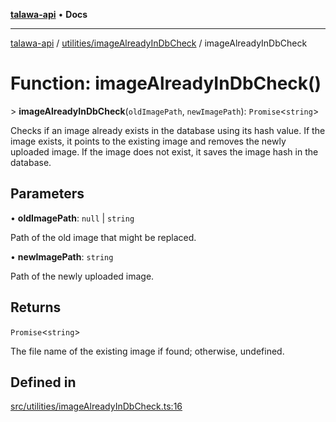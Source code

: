 [**talawa-api**](../../../README.md) • **Docs**

***

[talawa-api](../../../modules.md) / [utilities/imageAlreadyInDbCheck](../README.md) / imageAlreadyInDbCheck

# Function: imageAlreadyInDbCheck()

\> **imageAlreadyInDbCheck**(`oldImagePath`, `newImagePath`): `Promise`\<`string`\>

Checks if an image already exists in the database using its hash value.
If the image exists, it points to the existing image and removes the newly uploaded image.
If the image does not exist, it saves the image hash in the database.

## Parameters

• **oldImagePath**: `null` \| `string`

Path of the old image that might be replaced.

• **newImagePath**: `string`

Path of the newly uploaded image.

## Returns

`Promise`\<`string`\>

The file name of the existing image if found; otherwise, undefined.

## Defined in

[src/utilities/imageAlreadyInDbCheck.ts:16](https://github.com/PalisadoesFoundation/talawa-api/blob/a6e7ac91b581c9109559657faf0f934f3eb41fe7/src/utilities/imageAlreadyInDbCheck.ts#L16)
